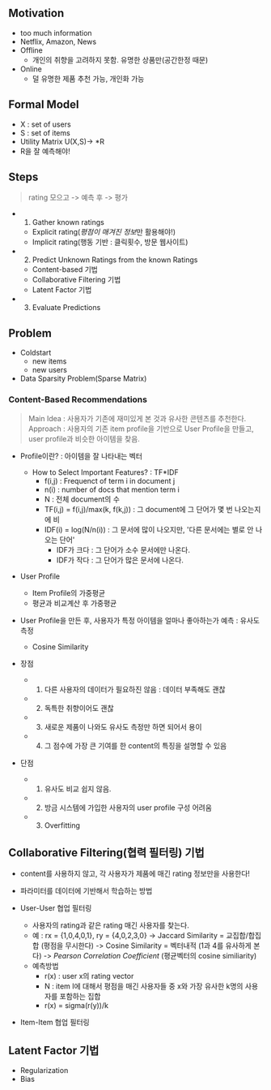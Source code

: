 ## Motivation
- too much information
- Netflix, Amazon, News
- Offline
  - 개인의 취향을 고려하지 못함. 유명한 상품만(공간한정 때문)
- Online
  - 덜 유명한 제품 추천 가능, 개인화 가능
  
## Formal Model
- X : set of users
- S : set of items
- Utility Matrix U(X,S)-> *R
- R을 잘 예측해야!

## Steps
> rating 모으고 -> 예측 후 -> 평가
- 1. Gather known ratings
  - Explicit rating(*평점이 매겨진 정보*만 활용해야!)
  - Implicit rating(행동 기반 : 클릭횟수, 방문 웹사이트)
  
- 2. Predict Unknown Ratings from the known Ratings
  - Content-based 기법
  - Collaborative Filtering 기법
  - Latent Factor 기법
  
- 3. Evaluate Predictions

## Problem
- Coldstart
  - new items
  - new users
- Data Sparsity Problem(Sparse Matrix)

  
### Content-Based Recommendations
> Main Idea : 사용자가 기존에 재미있게 본 것과 유사한 콘텐츠를 추천한다.
> Approach : 사용자의 기존 item profile을 기반으로 User Profile을 만들고, user profile과 비슷한 아이템을 찾음.
- Profile이란? : 아이템을 잘 나타내는 벡터
  - How to Select Important Features? : TF*IDF
    - f(i,j) : Frequenct of term i in document j
    - n(i) : number of docs that mention term i
    - N : 전체 document의 수
    - TF(i,j) = f(i,j)/max(k, f(k,j)) : 그 document에 그 단어가 몇 번 나오는지에 비
    - IDF(i) = log(N/n(i)) : 그 문서에 많이 나오지만, '다른 문서에는 별로 안 나오는 단어'
      - IDF가 크다 : 그 단어가 소수 문서에만 나온다.
      - IDF가 작다 : 그 단어가 많은 문서에 나온다.
    
- User Profile
  - Item Profile의 가중평균
  - 평균과 비교계산 후 가중평균
      
- User Profile을 만든 후, 사용자가 특정 아이템을 얼마나 좋아하는가 예측 : 유사도 측정
  - Cosine Similarity
        
- 장점
  - 1. 다른 사용자의 데이터가 필요하진 않음 : 데이터 부족해도 괜찮
  - 2. 독특한 취향이어도 괜찮
  - 3. 새로운 제품이 나와도 유사도 측정만 하면 되어서 용이
  - 4. 그 점수에 가장 큰 기여를 한 content의 특징을 설명할 수 있음
      
- 단점
  - 1. 유사도 비교 쉽지 않음.
  - 2. 방금 시스템에 가입한 사용자의 user profile 구성 어려움
  - 3. Overfitting
      
## Collaborative Filtering(협력 필터링) 기법
- content를 사용하지 않고, 각 사용자가 제품에 매긴 rating 정보만을 사용한다!
- 파라미터를 데이터에 기반해서 학습하는 방법

- User-User 협업 필터링
  - 사용자의 rating과 같은 rating 매긴 사용자를 찾는다.
  - 예 : rx = {1,0,4,0,1}, ry = {4,0,2,3,0}
    -> Jaccard Similarity = 교집합/합집합 (평점을 무시한다)
    -> Cosine Similarity = 벡터내적 (1과 4를 유사하게 본다)
    -> *Pearson Correlation Coefficient* (평균벡터의 cosine similiarity)
  - 예측방법
    - r(x) : user x의 rating vector
    - N : item I에 대해서 평점을 매긴 사용자들 중 x와 가장 유사한 k명의 사용자를 포함하는 집합
    - r(x) = sigma(r(y))/k
    
    
- Item-Item 협업 필터링
    
## Latent Factor 기법
  - Regularization
  - Bias
  


